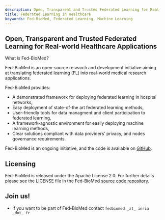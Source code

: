 ```yaml
---
description: Open, Transparent and Trusted Federated Learning for Real-world Healthcare Applications
title: Federated Learning in Healthcare 
keywords: Fed-BioMed, Federated Learning, Machine Learning
---
```


## Open, Transparent and Trusted Federated Learning for Real-world Healthcare Applications

What is Fed-BioMed?

Fed-BioMed is an open-source research and development initiative aiming at translating federated learning (FL) into real-world medical research applications.

Fed-BioMed provides:

- A demonstrated framework for deploying federated learning in hospital networks,
- Easy deployment of state-of-the art federated learning methods, 
- User-friendly tools for data managment and client participation to federated learning,
- A framework-agnostic environment for easily deploying machine learning methods, 
- Clear solutions compliant with data providers' privacy, and nodes governance requirements.


Fed-BioMed is an ongoing initiative, and the code is available on [GitHub](https://github.com/fedbiomed/fedbiomed/).




<!-- In particular, we are currently developing probabilistic approaches to FL based on a generative model
of data and parameters variability across centres. This allows us to quantify and account for the discrepancy of data and model’s distributions across participants. Moreover, this kind of approach naturally allows to account for missing features and modalities in each centre. Furthermore, Fed-BioMed is
conceived to ensure robustness to the problem of malicious attacks in FL through the development of opportune defense and monitoring strategies. These threats include privacy breaking and adversarial attacks, as well as the problem of free-riding. -->


<!-- ```python
import pandas as pd
```

| Method      | Description                          |
| ----------- | ------------------------------------ |
| `GET`       | :material-check:     Fetch resource  |
| `PUT`       | :material-check-all: Update resource |
| `DELETE`    | :material-close:     Delete resource | -->

## Licensing

Fed-BioMed is released under the Apache License 2.0. For further details please see the LICENSE file in the Fed-BioMed [source code repository](https://github.com/fedbiomed/fedbiomed).

## Join us!

* If you want to be part of Fed-BioMed contact `fedbiomed _at_ inria _dot_ fr`
